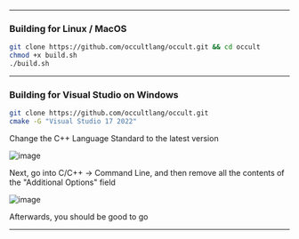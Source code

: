 _____________________________________________________________________________
### Building for Linux / MacOS
```bash
git clone https://github.com/occultlang/occult.git && cd occult
chmod +x build.sh
./build.sh
```
_____________________________________________________________________________
### Building for Visual Studio on Windows
```bash
git clone https://github.com/occultlang/occult.git
cmake -G "Visual Studio 17 2022"
```
Change the C++ Language Standard to the latest version

![image](https://github.com/user-attachments/assets/74a4819b-b49c-44be-a508-384795c20f20)

Next, go into C/C++ -> Command Line, and then remove all the contents of the "Additional Options" field

![image](https://github.com/user-attachments/assets/69c506aa-b649-45aa-a21f-0388ad7b55b0)

Afterwards, you should be good to go
_____________________________________________________________________________
